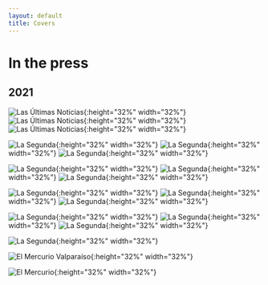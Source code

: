```yaml
---
layout: default
title: Covers
---
```


<h1>In the press</h1>

## 2021

![Las Últimas Noticias](/img/20210719%20-%20LUN.png){:height="32%" width="32%"} ![Las Últimas Noticias](/img/20210720%20-%20LUN.png){:height="32%" width="32%"} ![Las Últimas Noticias](/img/20211122%20-%20LUN.png){:height="32%" width="32%"}

![La Segunda](/img/20211130%20-%20La%20Segunda.png){:height="32%" width="32%"} ![La Segunda](/img/20211124%20-%20La%20Segunda.png){:height="32%" width="32%"} ![La Segunda](/img/20210719%20-%20La%20Segunda.png){:height="32%" width="32%"}

![La Segunda](/img/20210806%20-%20La%20Segunda.png){:height="32%" width="32%"} ![La Segunda](/img/2021019%20-%20La%20Segunda.png){:height="32%" width="32%"} ![La Segunda](/img/20211004%20-%20La%20Segunda.png){:height="32%" width="32%"}

![La Segunda](/img/20210909%20-%20La%20Segunda.png){:height="32%" width="32%"} ![La Segunda](/img/20210824%20-%20La%20Segunda.png){:height="32%" width="32%"} ![La Segunda](/img/20210922%20-%20La%20Segunda.png){:height="32%" width="32%"}

![La Segunda](/img/20210924%20-%20La%20Segunda.png){:height="32%" width="32%"} ![La Segunda](/img/20210927%20-%20La%20Segunda.png){:height="32%" width="32%"} ![La Segunda](/img/20210905%20-%20La%20Segunda.png){:height="32%" width="32%"}

![La Segunda](/img/20210301%20-%20La%20Segunda.png){:height="32%" width="32%"}

![El Mercurio Valparaíso](/img/20210808%20-%20MercurioValpo.png){:height="32%" width="32%"}

![El Mercurio](/img/20210225%20-%20Mercurio.png){:height="32%" width="32%"}
